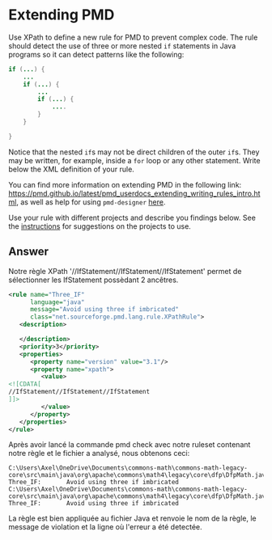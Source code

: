 # Extending PMD

Use XPath to define a new rule for PMD to prevent complex code. The rule should detect the use of three or more nested `if` statements in Java programs so it can detect patterns like the following:

```Java
if (...) {
    ...
    if (...) {
        ...
        if (...) {
            ....
        }
    }

}
```
Notice that the nested `if`s may not be direct children of the outer `if`s. They may be written, for example, inside a `for` loop or any other statement.
Write below the XML definition of your rule.

You can find more information on extending PMD in the following link: https://pmd.github.io/latest/pmd_userdocs_extending_writing_rules_intro.html, as well as help for using `pmd-designer` [here](https://github.com/selabs-ur1/VV-ISTIC-TP2/blob/master/exercises/designer-help.md).

Use your rule with different projects and describe you findings below. See the [instructions](../sujet.md) for suggestions on the projects to use.

## Answer

Notre règle XPath '//IfStatement//IfStatement//IfStatement' permet de sélectionner les IfStatement possèdant 2 ancêtres.

~~~xml
<rule name="Three_IF"
      language="java"
      message="Avoid using three if imbricated"
      class="net.sourceforge.pmd.lang.rule.XPathRule">
   <description>

   </description>
   <priority>3</priority>
   <properties>
      <property name="version" value="3.1"/>
      <property name="xpath">
         <value>
<![CDATA[
//IfStatement//IfStatement//IfStatement
]]>
         </value>
      </property>
   </properties>
</rule>
~~~

Après avoir lancé la commande pmd check avec notre ruleset contenant notre règle et le fichier a analysé, nous obtenons ceci:  
~~~shell
C:\Users\Axel\OneDrive\Documents\commons-math\commons-math-legacy-core\src\main\java\org\apache\commons\math4\legacy\core\dfp\DfpMath.java:605:        Three_IF:       Avoid using three if imbricated
C:\Users\Axel\OneDrive\Documents\commons-math\commons-math-legacy-core\src\main\java\org\apache\commons\math4\legacy\core\dfp\DfpMath.java:613:        Three_IF:       Avoid using three if imbricated
~~~
La règle est bien appliquée au fichier Java et renvoie le nom de la règle, le message de violation et la ligne où l'erreur a été detectée.
